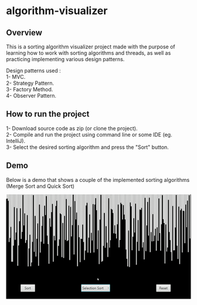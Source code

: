 # algorithm-visualizer

## Overview

This is a sorting algorithm visualizer project made with the purpose of learning how to  work with sorting algorithms
and threads, as well as practicing implementing various design patterns.

Design patterns used :\
1- MVC.\
2- Strategy Pattern.\
3- Factory Method.\
4- Observer Pattern.

## How to run the project

1- Download source code as zip (or clone the project).\
2- Compile and run the project using command line or some IDE (eg. IntelliJ).\
3- Select the desired sorting algorithm and press the "Sort" button.

## Demo

Below is a demo that shows a couple of the implemented sorting algorithms (Merge Sort and Quick Sort)

![Sorting Algorithm Visualizer Demo](demo/Demo.gif)
